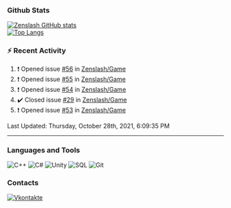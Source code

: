### Github Stats
[![Zenslash GitHub stats](https://github-readme-stats.vercel.app/api?username=zenslash&theme=tokyonight&count_private=false&show_icons=true)](https://github.com/zenslash)<br>
[![Top Langs](https://github-readme-stats.vercel.app/api/top-langs/?username=zenslash&theme=tokyonight&hide=html,css,cmake,javascript)](https://github.com/zenslash)

### :zap: Recent Activity

<!--RECENT_ACTIVITY:start-->
1. ❗️ Opened issue [#56](https://github.com/Zenslash/Game/issues/56) in [Zenslash/Game](https://github.com/Zenslash/Game)
2. ❗️ Opened issue [#55](https://github.com/Zenslash/Game/issues/55) in [Zenslash/Game](https://github.com/Zenslash/Game)
3. ❗️ Opened issue [#54](https://github.com/Zenslash/Game/issues/54) in [Zenslash/Game](https://github.com/Zenslash/Game)
4. ✔️ Closed issue [#29](https://github.com/Zenslash/Game/issues/29) in [Zenslash/Game](https://github.com/Zenslash/Game)
5. ❗️ Opened issue [#53](https://github.com/Zenslash/Game/issues/53) in [Zenslash/Game](https://github.com/Zenslash/Game)
<!--RECENT_ACTIVITY:end-->

<!--RECENT_ACTIVITY:last_update-->
Last Updated: Thursday, October 28th, 2021, 6:09:35 PM
<!--RECENT_ACTIVITY:last_update_end-->

---

### Languages and Tools
![C++](https://img.shields.io/badge/-C++-15130A?style=for-the-badge&logo=c&logoColor=458EC6)
![C#](https://img.shields.io/badge/C%23-15130A?style=for-the-badge&logo=c-sharp&logoColor=50D941)
![Unity](https://img.shields.io/badge/Unity-15130A?style=for-the-badge&logo=unity&logoColor=white)
![SQL](https://img.shields.io/badge/MySQL-15130A?style=for-the-badge&logo=mysql&logoColor=DB0F0F)
![Git](https://img.shields.io/badge/Git-15130A?style=for-the-badge&logo=git&logoColor=ED7373)

### Contacts
[![Vkontakte](https://img.shields.io/badge/-Vkontakte-15130A?style=for-the-badge&logo=Vk&logoColor=4F7DB3)](https://vk.com/zenslash)
